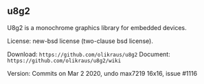 
## u8g2

U8g2 is a monochrome graphics library for embedded devices.

License: new-bsd license (two-clause bsd license). 

Download: `https://github.com/olikraus/u8g2`
Document: `https://github.com/olikraus/u8g2/wiki`

Version: Commits on Mar 2 2020, undo max7219 16x16, issue #1116
